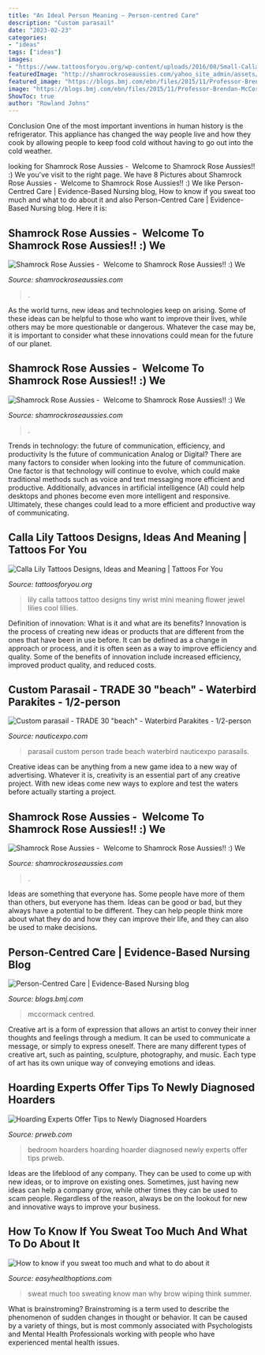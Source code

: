 ```yaml
---
title: "An Ideal Person Meaning ~ Person-centred Care"
description: "Custom parasail"
date: "2023-02-23"
categories:
- "ideas"
tags: ["ideas"]
images:
- "https://www.tattoosforyou.org/wp-content/uploads/2016/08/Small-Calla-Lily-Tattoos.jpg"
featuredImage: "http://shamrockroseaussies.com/yahoo_site_admin/assets/images/DSC_0782.124232546_std.JPG"
featured_image: "https://blogs.bmj.com/ebn/files/2015/11/Professor-Brendan-McCormack-low-res-2-683x1024.jpg"
image: "https://blogs.bmj.com/ebn/files/2015/11/Professor-Brendan-McCormack-low-res-2-683x1024.jpg"
ShowToc: true
author: "Rowland Johns"
---
```



Conclusion
One of the most important inventions in human history is the refrigerator. This appliance has changed the way people live and how they cook by allowing people to keep food cold without having to go out into the cold weather.

	

		
looking for Shamrock Rose Aussies - ﻿﻿﻿ Welcome to Shamrock Rose Aussies!! :) We you've visit to the right page. We have 8 Pictures about Shamrock Rose Aussies - ﻿﻿﻿ Welcome to Shamrock Rose Aussies!! :) We like Person-Centred Care | Evidence-Based Nursing blog, How to know if you sweat too much and what to do about it and also Person-Centred Care | Evidence-Based Nursing blog. Here it is:
		
    
## Shamrock Rose Aussies - ﻿﻿﻿ Welcome To Shamrock Rose Aussies!! :) We

<img loading=lazy src="http://shamrockroseaussies.com/yahoo_site_admin/assets/images/DSC_0782.124232546_std.JPG" onerror="this.onerror=null;this.src='https://tse4.mm.bing.net/th?id=OIP.A849W9qZ-uNXkjQ6RNtH0QHaE-&amp;pid=15.1';" alt="Shamrock Rose Aussies - ﻿﻿﻿ Welcome to Shamrock Rose Aussies!! :) We">

_Source: shamrockroseaussies.com_

>. 

	

As the world turns, new ideas and technologies keep on arising. Some of these ideas can be helpful to those who want to improve their lives, while others may be more questionable or dangerous. Whatever the case may be, it is important to consider what these innovations could mean for the future of our planet.

    
## Shamrock Rose Aussies - ﻿﻿﻿ Welcome To Shamrock Rose Aussies!! :) We

<img loading=lazy src="http://shamrockroseaussies.com/yahoo_site_admin/assets/images/DSC_0595.13110904_std.jpg" onerror="this.onerror=null;this.src='https://tse3.mm.bing.net/th?id=OIP.r8JRWnd1F-KTewZ358p2YwHaFX&amp;pid=15.1';" alt="Shamrock Rose Aussies - ﻿﻿﻿ Welcome to Shamrock Rose Aussies!! :) We">

_Source: shamrockroseaussies.com_

>. 

	

Trends in technology: the future of communication, efficiency, and productivity
Is the future of communication Analog or Digital? 
There are many factors to consider when looking into the future of communication. One factor is that technology will continue to evolve, which could make traditional methods such as voice and text messaging more efficient and productive. Additionally, advances in artificial intelligence (AI) could help desktops and phones become even more intelligent and responsive. Ultimately, these changes could lead to a more efficient and productive way of communicating.

    
## Calla Lily Tattoos Designs, Ideas And Meaning | Tattoos For You

<img loading=lazy src="https://www.tattoosforyou.org/wp-content/uploads/2016/08/Small-Calla-Lily-Tattoos.jpg" onerror="this.onerror=null;this.src='https://tse4.mm.bing.net/th?id=OIP.hj7l3sNSzB3smgtxYHlvvgHaJ4&amp;pid=15.1';" alt="Calla Lily Tattoos Designs, Ideas and Meaning | Tattoos For You">

_Source: tattoosforyou.org_

>lily calla tattoos tattoo designs tiny wrist mini meaning flower jewel lilies cool lillies. 

	

Definition of innovation: What is it and what are its benefits?
Innovation is the process of creating new ideas or products that are different from the ones that have been in use before. It can be defined as a change in approach or process, and it is often seen as a way to improve efficiency and quality. Some of the benefits of innovation include increased efficiency, improved product quality, and reduced costs.

    
## Custom Parasail - TRADE 30 &quot;beach&quot; - Waterbird Parakites - 1/2-person

<img loading=lazy src="https://img.nauticexpo.com/images_ne/photo-g/21400-3851957.jpg" onerror="this.onerror=null;this.src='https://tse3.mm.bing.net/th?id=OIP.vmd9s5JSqGxFQVvkGKY1yAHaK_&amp;pid=15.1';" alt="Custom parasail - TRADE 30 &quot;beach&quot; - Waterbird Parakites - 1/2-person">

_Source: nauticexpo.com_

>parasail custom person trade beach waterbird nauticexpo parasails. 

	

Creative ideas can be anything from a new game idea to a new way of advertising. Whatever it is, creativity is an essential part of any creative project. With new ideas come new ways to explore and test the waters before actually starting a project.

    
## Shamrock Rose Aussies - ﻿﻿﻿ Welcome To Shamrock Rose Aussies!! :) We

<img loading=lazy src="http://shamrockroseaussies.com/yahoo_site_admin/assets/images/DSC_0882.61212443_std.JPG" onerror="this.onerror=null;this.src='https://tse3.mm.bing.net/th?id=OIP.HpgsgUxhfg6v_3v7qY-pMQHaE-&amp;pid=15.1';" alt="Shamrock Rose Aussies - ﻿﻿﻿ Welcome to Shamrock Rose Aussies!! :) We">

_Source: shamrockroseaussies.com_

>. 

	

Ideas are something that everyone has. Some people have more of them than others, but everyone has them. Ideas can be good or bad, but they always have a potential to be different. They can help people think more about what they do and how they can improve their life, and they can also be used to make decisions.

    
## Person-Centred Care | Evidence-Based Nursing Blog

<img loading=lazy src="https://blogs.bmj.com/ebn/files/2015/11/Professor-Brendan-McCormack-low-res-2-683x1024.jpg" onerror="this.onerror=null;this.src='https://tse1.mm.bing.net/th?id=OIP.xB7Vmyy4QQjDD82jPA6OXgHaLG&amp;pid=15.1';" alt="Person-Centred Care | Evidence-Based Nursing blog">

_Source: blogs.bmj.com_

>mccormack centred. 

	

Creative art is a form of expression that allows an artist to convey their inner thoughts and feelings through a medium. It can be used to communicate a message, or simply to express oneself. There are many different types of creative art, such as painting, sculpture, photography, and music. Each type of art has its own unique way of conveying emotions and ideas.

    
## Hoarding Experts Offer Tips To Newly Diagnosed Hoarders

<img loading=lazy src="http://ww1.prweb.com/prfiles/2013/04/11/10625887/hoarding-bedroom.jpg" onerror="this.onerror=null;this.src='https://tse3.mm.bing.net/th?id=OIP.iW2wGQFaRwgSDnEwTdzOhQHaKC&amp;pid=15.1';" alt="Hoarding Experts Offer Tips to Newly Diagnosed Hoarders">

_Source: prweb.com_

>bedroom hoarders hoarding hoarder diagnosed newly experts offer tips prweb. 

	

Ideas are the lifeblood of any company. They can be used to come up with new ideas, or to improve on existing ones. Sometimes, just having new ideas can help a company grow, while other times they can be used to scam people. Regardless of the reason, always be on the lookout for new and innovative ways to improve your business.

    
## How To Know If You Sweat Too Much And What To Do About It

<img loading=lazy src="http://ehonami.blob.core.windows.net/media/2015/09/sweat-too-much-FB.jpg" onerror="this.onerror=null;this.src='https://tse1.mm.bing.net/th?id=OIP.Ou13ZxzRM830RHykaI1ymQHaD4&amp;pid=15.1';" alt="How to know if you sweat too much and what to do about it">

_Source: easyhealthoptions.com_

>sweat much too sweating know man why brow wiping think summer. 

	

What is brainstroming?
Brainstroming is a term used to describe the phenomenon of sudden changes in thought or behavior. It can be caused by a variety of things, but is most commonly associated with Psychologists and Mental Health Professionals working with people who have experienced mental health issues.

